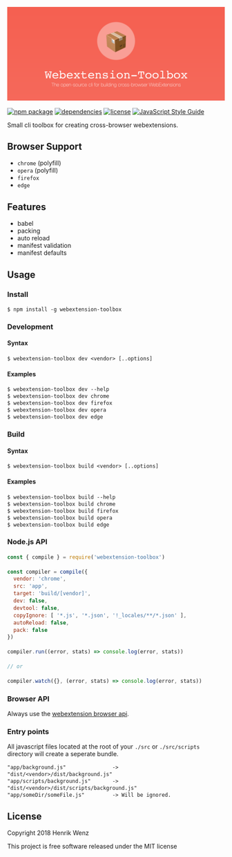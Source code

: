 [![webextension-toolbox](./assets/logo-repo.png)](https://www.npmjs.com/package/webextension-toolbox)

[![npm package](https://badge.fury.io/js/webextension-toolbox.svg)](https://www.npmjs.com/package/webextension-toolbox)
[![dependencies](https://img.shields.io/bithound/dependencies/github/rexxars/sse-channel.svg)](https://github.com/HaNdTriX/webextension-toolbox)
[![license](https://img.shields.io/npm/l/webextension-toolbox.svg)](https://github.com/HaNdTriX/webextension-toolbox)
[![JavaScript Style Guide](https://img.shields.io/badge/code_style-standard-brightgreen.svg)](https://standardjs.com)

Small cli toolbox for creating cross-browser webextensions.

## Browser Support

* `chrome` (polyfill)
* `opera` (polyfill)
* `firefox`
* `edge`

## Features

* babel
* packing
* auto reload
* manifest validation
* manifest defaults

## Usage

### Install

    $ npm install -g webextension-toolbox

### Development

#### Syntax

    $ webextension-toolbox dev <vendor> [..options]

#### Examples

    $ webextension-toolbox dev --help
    $ webextension-toolbox dev chrome
    $ webextension-toolbox dev firefox
    $ webextension-toolbox dev opera
    $ webextension-toolbox dev edge

### Build

#### Syntax

    $ webextension-toolbox build <vendor> [..options]


#### Examples

    $ webextension-toolbox build --help
    $ webextension-toolbox build chrome
    $ webextension-toolbox build firefox
    $ webextension-toolbox build opera
    $ webextension-toolbox build edge

### Node.js API

```js
const { compile } = require('webextension-toolbox')

const compiler = compile({
  vendor: 'chrome',
  src: 'app',
  target: 'build/[vendor]',
  dev: false,
  devtool: false,
  copyIgnore: [ '*.js', '*.json', '!_locales/**/*.json' ],
  autoReload: false,
  pack: false
})

compiler.run((error, stats) => console.log(error, stats))

// or

compiler.watch({}, (error, stats) => console.log(error, stats))
```

### Browser API

Always use the [webextension browser api](https://developer.mozilla.org/de/Add-ons/WebExtensions).

### Entry points

All javascript files located at the root of your `./src` or `./src/scripts` directory will create a seperate bundle.

    "app/background.js"               -> "dist/<vendor>/dist/background.js"
    "app/scripts/background.js"       -> "dist/<vendor>/dist/scripts/background.js"
    "app/someDir/someFile.js"         -> Will be ignored.

## License

Copyright 2018 Henrik Wenz

This project is free software released under the MIT license
